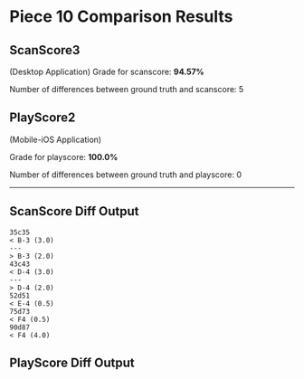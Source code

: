 # Piece 10 Comparison Results
## ScanScore3
(Desktop Application)
Grade for scanscore: **94.57%**

Number of differences between ground truth and scanscore:        5
## PlayScore2

(Mobile-iOS Application)

Grade for playscore: **100.0%**

Number of differences between ground truth and playscore:        0


----------------------------------------
## ScanScore Diff Output

```
35c35
< B-3 (3.0) 
---
> B-3 (2.0) 
43c43
< D-4 (3.0) 
---
> D-4 (2.0) 
52d51
< E-4 (0.5) 
75d73
< F4 (0.5) 
90d87
< F4 (4.0) 
```

## PlayScore Diff Output

```
```

